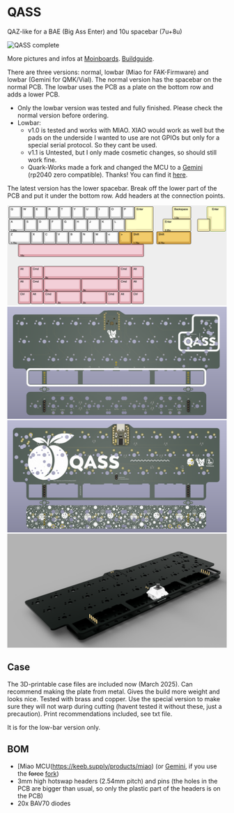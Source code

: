 # QASS

QAZ-like for a BAE (Big Ass Enter) and 10u spacebar (7u+8u)

![QASS complete](https://moinboards.de/projects/img/qass14.jpg)

More pictures and infos at [Moinboards](https://moinboards.de/projects/qass/).
[Buildguide](https://moinboards.de/guides/guide-qass/).

There are three versions: normal, lowbar (Miao for FAK-Firmware) and lowbar (Gemini for QMK/Vial). The normal version has the spacebar on the normal PCB. The lowbar uses the PCB as a plate on the bottom row and adds a lower PCB.

- Only the lowbar version was tested and fully finished. Please check the normal version before ordering.
- Lowbar:
  - v1.0 is tested and works with MIAO. XIAO would work as well but the pads on the underside I wanted to use are not GPIOs but only for a special serial protocol. So they cant be used.
  - v1.1 is Untested, but I only made cosmetic changes, so should still work fine.
  - Quark-Works made a fork and changed the MCU to a [Gemini](https://keeb.supply/products/0xcb-gemini) (rp2040 zero compatible). Thanks! You can find it [here](https://github.com/quark-works/QASS-Zero/tree/main).

The latest version has the lower spacebar. Break off the lower part of the PCB and put it under the bottom row. Add headers at the connection points.

![QASS KLE](https://github.com/Technofrikus/QASS/blob/master/QassKLE.png?raw=true)
![Front of PCB](https://github.com/Technofrikus/QASS/blob/master/QASS_PCB%20Lowbar/QASS_PCB%20lowbar%20render%20F.png)
![Back of PCB](https://github.com/Technofrikus/QASS/blob/master/QASS_PCB%20Lowbar/QASS_PCB%20lowbar%20render%20B.png)
![Lowbar PCB render](https://github.com/Technofrikus/QASS/blob/master/QASS_PCB_lowbar_2024-Apr-26_04-36-14PM-000_CustomizedView9718968630.png)

## Case

The 3D-printable case files are included now (March 2025).
Can recommend making the plate from metal. Gives the build more weight and looks nice. Tested with brass and copper. Use the special version to make sure they will not warp during cutting (havent tested it without these, just a precaution).
Print recommendations included, see txt file. 

It is for the low-bar version only.

## BOM

- [Miao MCU(https://keeb.supply/products/miao) (or [Gemini](https://keeb.supply/products/0xcb-gemini), if you use the ~~force~~ [fork](https://github.com/quark-works/QASS-Zero/tree/main))
- 3mm high hotswap headers (2.54mm pitch) and pins (the holes in the PCB are bigger than usual, so only the plastic part of the headers is on the PCB)
- 20x BAV70 diodes
